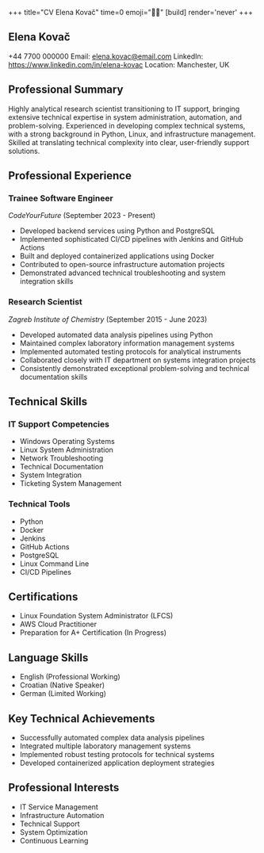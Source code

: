 +++
title="CV Elena Kovač" 
time=0 
emoji="✍🏻" 
[build]
render='never'
+++

## Elena Kovač

+44 7700 000000
Email: elena.kovac@email.com
LinkedIn: https://www.linkedin.com/in/elena-kovac
Location: Manchester, UK

## Professional Summary

Highly analytical research scientist transitioning to IT support, bringing extensive technical expertise in system administration, automation, and problem-solving. Experienced in developing complex technical systems, with a strong background in Python, Linux, and infrastructure management. Skilled at translating technical complexity into clear, user-friendly support solutions.

## Professional Experience

### Trainee Software Engineer

_CodeYourFuture_ (September 2023 - Present)

- Developed backend services using Python and PostgreSQL
- Implemented sophisticated CI/CD pipelines with Jenkins and GitHub Actions
- Built and deployed containerized applications using Docker
- Contributed to open-source infrastructure automation projects
- Demonstrated advanced technical troubleshooting and system integration skills

### Research Scientist

_Zagreb Institute of Chemistry_ (September 2015 - June 2023)

- Developed automated data analysis pipelines using Python
- Maintained complex laboratory information management systems
- Implemented automated testing protocols for analytical instruments
- Collaborated closely with IT department on systems integration projects
- Consistently demonstrated exceptional problem-solving and technical documentation skills

## Technical Skills

### IT Support Competencies

- Windows Operating Systems
- Linux System Administration
- Network Troubleshooting
- Technical Documentation
- System Integration
- Ticketing System Management

### Technical Tools

- Python
- Docker
- Jenkins
- GitHub Actions
- PostgreSQL
- Linux Command Line
- CI/CD Pipelines

## Certifications

- Linux Foundation System Administrator (LFCS)
- AWS Cloud Practitioner
- Preparation for A+ Certification (In Progress)

## Language Skills

- English (Professional Working)
- Croatian (Native Speaker)
- German (Limited Working)

## Key Technical Achievements

- Successfully automated complex data analysis pipelines
- Integrated multiple laboratory management systems
- Implemented robust testing protocols for technical systems
- Developed containerized application deployment strategies

## Professional Interests

- IT Service Management
- Infrastructure Automation
- Technical Support
- System Optimization
- Continuous Learning
